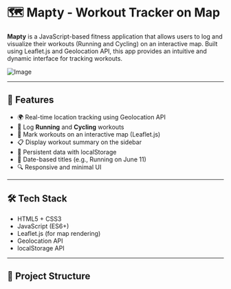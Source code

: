 
# 🗺️ Mapty - Workout Tracker on Map

**Mapty** is a JavaScript-based fitness application that allows users to log and visualize their workouts (Running and Cycling) on an interactive map. Built using Leaflet.js and Geolocation API, this app provides an intuitive and dynamic interface for tracking workouts.

![Image](https://github.com/user-attachments/assets/4f0c8c24-e34c-41b0-be9f-53d3a76d02ea)

---

## 🚀 Features

- 🌍 Real-time location tracking using Geolocation API
- 🏃 Log **Running** and **Cycling** workouts
- 📍 Mark workouts on an interactive map (Leaflet.js)
- 📋 Display workout summary on the sidebar
- 🧠 Persistent data with localStorage
- 📆 Date-based titles (e.g., Running on June 11)
- 🔍 Responsive and minimal UI

---

## 🛠️ Tech Stack

- HTML5 + CSS3
- JavaScript (ES6+)
- Leaflet.js (for map rendering)
- Geolocation API
- localStorage API

---

## 📂 Project Structure


